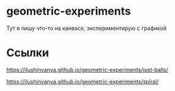 # geometric-experiments

Тут я пишу что-то на канвасе, экспериментирую с графикой

# Ссылки
https://ilushinvanya.github.io/geometric-experiments/just-balls/

https://ilushinvanya.github.io/geometric-experiments/spiral/
